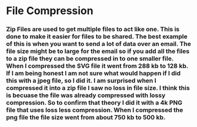 # File Compression
### Zip Files are used to get multiple files to act like one. This is done to make it easier for files to be shared. The best example of this is when you want to send a lot of data over an email. The file size might be to large for the email so if you add all the files to a zip file they can be compressed in to one smaller file. When I compressed the SVG file it went from 288 kb to 128 kb. If I am being honest I am not sure what would happen if I did this with a jpeg file, so I did it. I am surprised when I compressed it into a zip file I saw no loss in file size. I think this is becuase the file was already compressed with lossy compression. So to confirm that theory I did it with a 4k PNG file that uses loss less compression. When I compressed the png file the file size went from about 750 kb to 500 kb.  
